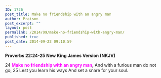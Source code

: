 ```yaml
---
ID: 1726
post_title: Make no friendship with an angry man
author: Praison
post_excerpt: ""
layout: post
permalink: /2014/09/make-no-friendship-with-angry-man/
published: true
post_date: 2014-09-22 09:10:59
---
```

<strong>Proverbs 22:24-25</strong>
<strong> New King James Version (NKJV)</strong>

24 <span style="color: #ff00ff;"><strong>Make no friendship with an angry man</strong></span>,
And with a furious man do not go,
25 Lest you learn his ways
And set a snare for your soul.